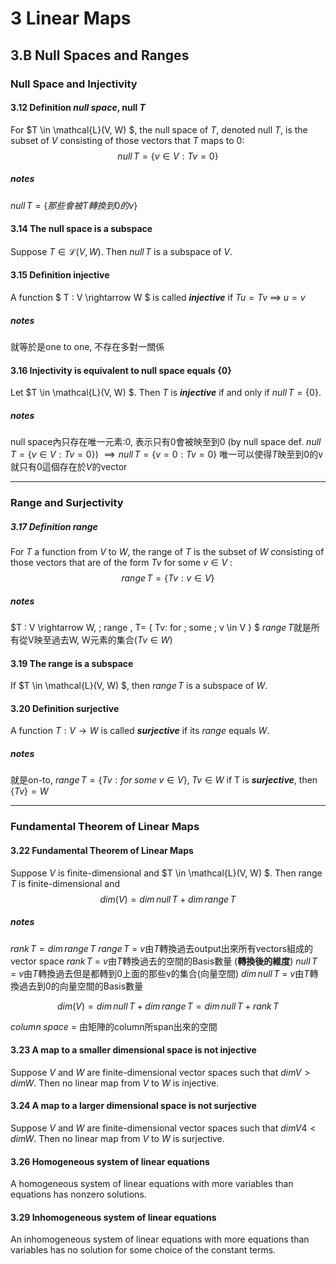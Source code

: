 # 3 Linear Maps

## 3.B Null Spaces and Ranges

### Null Space and Injectivity
#### 3.12 Definition ***null space***, null $T$
For $T \in \mathcal{L}(V, W) $, the null space of $T$, denoted null $T$, is the subset of $V$ consisting of those vectors that $T$ maps to $0$:
$$null\, T = \{ v \in V : Tv = 0 \}$$

##### notes
$null\, T = \{ 那些會被T轉換到0的v\}$

#### 3.14 The null space is a subspace
Suppose $T \in \mathcal{L}(V,W)$. Then $null\,T$ is a subspace of $V$.


#### 3.15 Definition injective
A function $ T : V \rightarrow W  $ is called ***injective*** if $Tu = Tv \;  \implies \; u = v$

##### notes
就等於是one to one, 不存在多對一關係

#### 3.16 Injectivity is equivalent to null space equals $\{0\}$
Let $T \in \mathcal{L}(V, W) $. Then $T$ is ***injective*** if and only if $null\,T = \{0\}$.

##### notes
null space內只存在唯一元素:0, 表示只有0會被映至到0 (by null space def. $null\, T = \{ v \in V : Tv = 0 \}$) $\implies null\,T=\{ v = 0: Tv = 0\}$ 唯一可以使得$T$映至到$0$的v就只有$0$這個存在於$V$的vector
***
### Range and Surjectivity
##### 3.17 Definition range
For $T$ a function from $V$ to $W$, the range of $T$ is the subset of $W$ consisting of those vectors that are of the form $Tv$ for some $v \in V$ :
$$range \, T = \{ Tv: v \in V \}$$

##### notes
$T : V \rightarrow W, \; range \, T= \{ Tv: for \; some \; v \in V \} $
$range \, T$就是所有從V映至過去W, W元素的集合($Tv \in W$)

#### 3.19 The range is a subspace
If $T \in \mathcal{L}(V, W) $, then $range \, T$ is a subspace of $W$.

#### 3.20 Definition surjective
A function $T : V \rightarrow W$ is called ***surjective*** if its $range$ equals $W$.
##### notes
就是on-to, $range \, T = \{ Tv: for \; some \; v \in V \}, \; Tv \in W$
if T is ***surjective***, then $\{Tv\}=W$

***

### Fundamental Theorem of Linear Maps

#### 3.22 Fundamental Theorem of Linear Maps
Suppose $V$ is finite-dimensional and $T \in \mathcal{L}(V, W) $. Then range $T$ is finite-dimensional and $$dim (V) =  dim \, null \, T + dim \, range \, T$$

##### notes
$rank\,T = dim \, range \, T$
$range \, T$ = $v$由$T$轉換過去output出來所有vectors組成的vector space
$rank\,T$ = $v$由$T$轉換過去的空間的Basis數量 (**轉換後的維度**)
$null \, T$ = $v$由$T$轉換過去但是都轉到0上面的那些v的集合(向量空間)
$dim \, null\, T$ = $v$由$T$轉換過去到0的向量空間的Basis數量

$$ dim(V) = dim\,null\,T + dim\,range\,T = dim\,null\,T + rank \, T $$

$column \; space$ = 由矩陣的column所span出來的空間


#### 3.23 A map to a smaller dimensional space is not injective
Suppose $V$ and $W$ are finite-dimensional vector spaces such that
$dim V > dim W$. Then no linear map from $V$ to $W$ is injective.

#### 3.24 A map to a larger dimensional space is not surjective
Suppose $V$ and $W$ are finite-dimensional vector spaces such that
$dim V4 < dim W$. Then no linear map from $V$ to $W$ is surjective.


#### 3.26 Homogeneous system of linear equations
A homogeneous system of linear equations with more variables than
equations has nonzero solutions.

#### 3.29 Inhomogeneous system of linear equations
An inhomogeneous system of linear equations with more equations than
variables has no solution for some choice of the constant terms.
